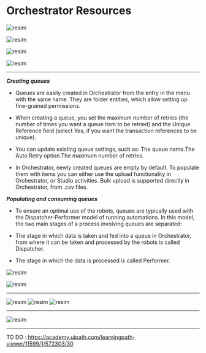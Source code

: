 # Orchestrator Resources 

![resim](https://github.com/yaagmurss/AdvancedRPADeveloperCertificationTrainingNotes/assets/52479605/8bf96e28-e90c-4435-89e6-a68e4000f24f)

![resim](https://github.com/yaagmurss/AdvancedRPADeveloperCertificationTrainingNotes/assets/52479605/4d15f495-8be9-4601-9417-fc41e511b86e)

![resim](https://github.com/yaagmurss/AdvancedRPADeveloperCertificationTrainingNotes/assets/52479605/d8051f91-b7d4-4e8c-a694-b63ab25f28dc)

![resim](https://github.com/yaagmurss/AdvancedRPADeveloperCertificationTrainingNotes/assets/52479605/09dabca4-0cad-4c86-9204-0155fdb4ce15)



---


***Creating queues***

- Queues are easily created in Orchestrator from the entry in the menu with the same name. They are folder entities, which allow setting up fine-grained permissions.

- When creating a queue, you set the maximum number of retries (the number of times you want a queue item to be retried) and the Unique Reference field (select Yes, if you want the transaction references to be unique).
-  You can update existing queue settings, such as: The queue name.The Auto Retry option.The maximum number of retries.

- In Orchestrator, newly created queues are empty by default. To populate them with items you can either use the upload functionality in Orchestrator, or Studio activities. Bulk upload is supported directly in Orchestrator, from .csv files.

***Populating and consuming queues***

- To ensure an optimal use of the robots, queues are typically used with the Dispatcher-Performer model of running automations. In this model, the two main stages of a process involving queues are separated:

- The stage in which data is taken and fed into a queue in Orchestrator, from where it can be taken and processed by the robots is called Dispatcher.

- The stage in which the data is processed is called Performer.


![resim](https://github.com/yaagmurss/AdvancedRPADeveloperCertificationTrainingNotes/assets/52479605/97cc2880-3937-4cf3-b112-f4de344f35bb)

![resim](https://github.com/yaagmurss/AdvancedRPADeveloperCertificationTrainingNotes/assets/52479605/20f96277-9dac-48da-b85a-1134baebc145)



---



![resim](https://github.com/yaagmurss/AdvancedRPADeveloperCertificationTrainingNotes/assets/52479605/410a9263-10fb-4600-b696-fe814d6f8121)
![resim](https://github.com/yaagmurss/AdvancedRPADeveloperCertificationTrainingNotes/assets/52479605/f5f044b8-9258-488e-8d69-222cb0419313)
![resim](https://github.com/yaagmurss/AdvancedRPADeveloperCertificationTrainingNotes/assets/52479605/69232dad-d8c5-42ce-b790-d158c14c7e76)



---


![resim](https://github.com/yaagmurss/AdvancedRPADeveloperCertificationTrainingNotes/assets/52479605/f4991cee-a4a9-42d0-bc7f-6f8deeffb72d)


---
TO DO : 
https://academy.uipath.com/learningpath-viewer/11599/1/572303/30





